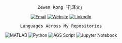 <div align = "center">

<p><samp>Zewen Kong「孔泽文」</samp></p>

[![Email](https://img.shields.io/static/v1?style=flat-square&label=E-mail&labelColor=0078D4&color=666666&logo=microsoft-outlook&logoColor=white&message=zewen.kong@outlook.com)](mailto:zewen.kong@outlook.com)
[![Website](https://img.shields.io/static/v1?style=flat-square&label=Website&labelColor=4085f9&color=666666&message=zewenkong.github.io)](https://zewenkong.github.io/)
[![LinkedIn](https://img.shields.io/static/v1?style=flat-square&label=LinkedIn&labelColor=0072b1&color=666666&message=Zewen%20Kong)](https://www.linkedin.com/in/zewen-kong-07b42b263/)
    
<p><samp>Languages Across My Repositories</samp></p>

![MATLAB](https://img.shields.io/static/v1?style=flat-square&label=%E2%A0%80&color=666666&labelColor=%23e16737&message=MATLAB%EF%B8%B188.2%25)
![Python](https://img.shields.io/static/v1?style=flat-square&label=%E2%A0%80&color=666666&labelColor=%233572A5&message=Python%EF%B8%B18.4%25)
![AGS Script](https://img.shields.io/static/v1?style=flat-square&label=%E2%A0%80&color=666666&labelColor=%23B9D9FF&message=AGS%20Script%EF%B8%B12.6%25)
![Jupyter Notebook](https://img.shields.io/static/v1?style=flat-square&label=%E2%A0%80&color=666666&labelColor=%23DA5B0B&message=Jupyter%20Notebook%EF%B8%B10.6%25)

</div>
